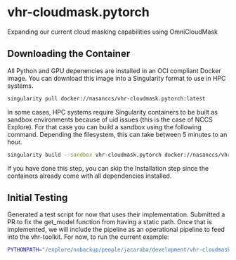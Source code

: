 # vhr-cloudmask.pytorch

Expanding our current cloud masking capabilities using OmniCloudMask

## Downloading the Container

All Python and GPU depenencies are installed in an OCI compliant Docker image. You can
download this image into a Singularity format to use in HPC systems.

```bash
singularity pull docker://nasanccs/vhr-cloudmask.pytorch:latest
```

In some cases, HPC systems require Singularity containers to be built as sandbox environments because
of uid issues (this is the case of NCCS Explore). For that case you can build a sandbox using the following
command. Depending the filesystem, this can take between 5 minutes to an hour.

```bash
singularity build --sandbox vhr-cloudmask.pytorch docker://nasanccs/vhr-cloudmask.pytorch:latest
```

If you have done this step, you can skip the Installation step since the containers already
come with all dependencies installed.

## Initial Testing

Generated a test script for now that uses their implementation. Submitted a PR to fix the get_model
function from having a static path. Once that is implemented, we will include the pipeline as 
an operational pipeline to feed into the vhr-toolkit. For now, to run the current example:

```bash
PYTHONPATH="/explore/nobackup/people/jacaraba/development/vhr-cloudmask.pytorch/OmniCloudMask" python test_omnicloudmask.py
```
